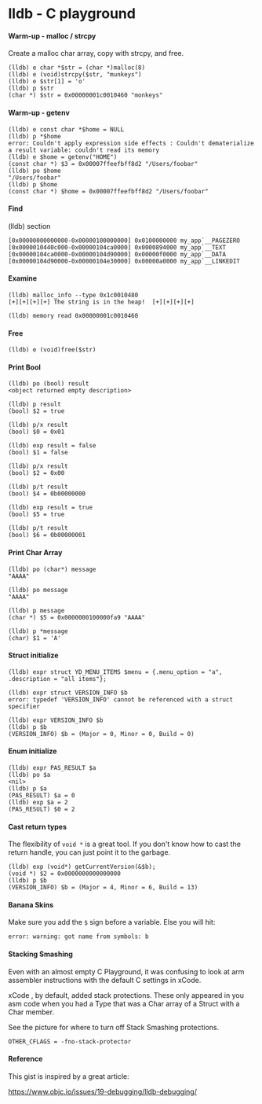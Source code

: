 # lldb - C playground
#### Warm-up - malloc / strcpy
Create a malloc char array, copy with strcpy, and free.

```
(lldb) e char *$str = (char *)malloc(8)
(lldb) e (void)strcpy($str, "munkeys")
(lldb) e $str[1] = 'o'
(lldb) p $str
(char *) $str = 0x00000001c0010460 "monkeys"
```
#### Warm-up - getenv
```
(lldb) e const char *$home = NULL
(lldb) p *$home
error: Couldn't apply expression side effects : Couldn't dematerialize a result variable: couldn't read its memory
(lldb) e $home = getenv("HOME")
(const char *) $3 = 0x00007ffeefbff8d2 "/Users/foobar"
(lldb) po $home
"/Users/foobar"
(lldb) p $home
(const char *) $home = 0x00007ffeefbff8d2 "/Users/foobar"
```
#### Find
(lldb) section
```
[0x00000000000000-0x00000100000000] 0x0100000000 my_app`__PAGEZERO
[0x0000010440c000-0x00000104ca0000] 0x0000894000 my_app`__TEXT
[0x00000104ca0000-0x00000104d90000] 0x00000f0000 my_app`__DATA
[0x00000104d90000-0x00000104e30000] 0x00000a0000 my_app`__LINKEDIT
```
#### Examine
```
(lldb) malloc_info --type 0x1c0010480
[+][+][+][+] The string is in the heap!  [+][+][+][+]

(lldb) memory read 0x00000001c0010460
```
#### Free
```
(lldb) e (void)free($str)
```
#### Print Bool
```
(lldb) po (bool) result
<object returned empty description>

(lldb) p result
(bool) $2 = true

(lldb) p/x result
(bool) $0 = 0x01

(lldb) exp result = false
(bool) $1 = false

(lldb) p/x result
(bool) $2 = 0x00

(lldb) p/t result
(bool) $4 = 0b00000000

(lldb) exp result = true
(bool) $5 = true

(lldb) p/t result
(bool) $6 = 0b00000001
```
#### Print Char Array
```
(lldb) po (char*) message
"AAAA"

(lldb) po message
"AAAA"

(lldb) p message
(char *) $5 = 0x0000000100000fa9 "AAAA"

(lldb) p *message
(char) $1 = 'A'
```
#### Struct initialize
```
(lldb) expr struct YD_MENU_ITEMS $menu = {.menu_option = "a", .description = "all items"};

(lldb) expr struct VERSION_INFO $b
error: typedef 'VERSION_INFO' cannot be referenced with a struct specifier

(lldb) expr VERSION_INFO $b
(lldb) p $b
(VERSION_INFO) $b = (Major = 0, Minor = 0, Build = 0)
```
#### Enum initialize
```
(lldb) expr PAS_RESULT $a
(lldb) po $a
<nil>
(lldb) p $a
(PAS_RESULT) $a = 0
(lldb) exp $a = 2
(PAS_RESULT) $0 = 2
```
#### Cast return types
The flexibility of `void *` is a great tool.  If you don't know how to cast the return handle, you can just point it to the garbage.
```
(lldb) exp (void*) getCurrentVersion(&$b);
(void *) $2 = 0x0000000000000000
(lldb) p $b
(VERSION_INFO) $b = (Major = 4, Minor = 6, Build = 13)
```

#### Banana Skins
Make sure you add the `$` sign before a variable. Else you will hit:

`error: warning: got name from symbols: b`


#### Stacking Smashing
Even with an almost empty C Playground, it was confusing to look at arm assembler instructions with the default C settings in xCode.  

xCode , by default, added stack protections.  These only appeared in you asm code when you had a Type that was a Char array of a Struct with a Char member.

See the picture for where to turn off Stack Smashing protections.

```
OTHER_CFLAGS = -fno-stack-protector
```
#### Reference
This gist is inspired by a great article:

https://www.objc.io/issues/19-debugging/lldb-debugging/
